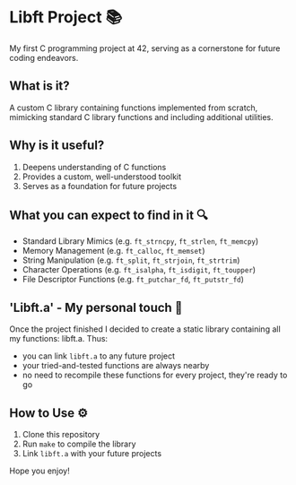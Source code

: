 
# Libft Project 📚
My first C programming project at 42, serving as a cornerstone for future coding endeavors.

## What is it?
A custom C library containing functions implemented from scratch, 
mimicking standard C library functions and including additional utilities.

## Why is it useful?
1. Deepens understanding of C functions
2. Provides a custom, well-understood toolkit
3. Serves as a foundation for future projects

## What you can expect to find in it 🔍
- Standard Library Mimics (e.g. `ft_strncpy`, `ft_strlen`, `ft_memcpy`)
- Memory Management (e.g. `ft_calloc`, `ft_memset`)
- String Manipulation (e.g. `ft_split`, `ft_strjoin`, `ft_strtrim`)
- Character Operations (e.g. `ft_isalpha`, `ft_isdigit`, `ft_toupper`)
- File Descriptor Functions (e.g. `ft_putchar_fd`, `ft_putstr_fd`)

## 'Libft.a' - My personal touch 🎨
Once the project finished I decided to create a static library containing all my functions: libft.a.
Thus:
- you can link `libft.a` to any future project
- your tried-and-tested functions are always nearby
- no need to recompile these functions for every project, they're ready to go

## How to Use ⚙️
1. Clone this repository
2. Run `make` to compile the library
3. Link `libft.a` with your future projects

Hope you enjoy!

